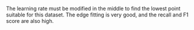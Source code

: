 The learning rate must be modified in the middle to find the lowest point suitable for this dataset. The edge fitting is very good, and the recall and F1 score are also high.
